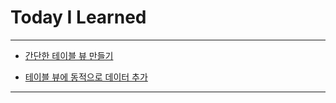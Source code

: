 # Today I Learned

---

- [간단한 테이블 뷰 만들기](https://github.com/VincentGeranium/edwithStudy-project-4/tree/master/Lecture-1-4)

- [테이블 뷰에 동적으로 데이터 추가](https://github.com/VincentGeranium/edwithStudy-project-4/tree/master/Lecture-1-5)

---
